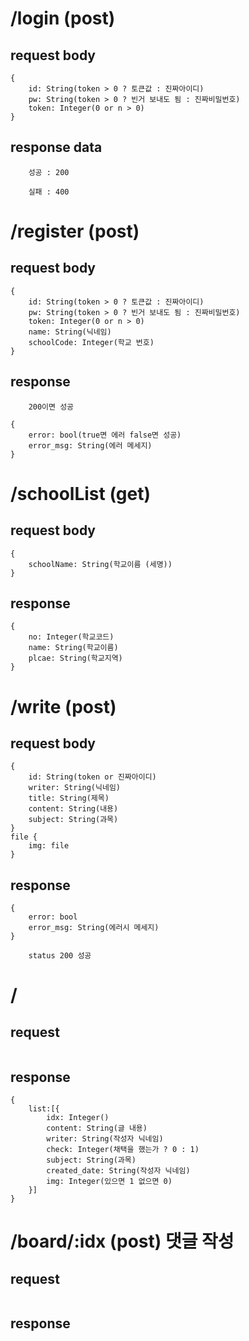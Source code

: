 # /login (post)  
## request body
```
{
    id: String(token > 0 ? 토큰값 : 진짜아이디)
    pw: String(token > 0 ? 빈거 보내도 됨 : 진짜비밀번호)
    token: Integer(0 or n > 0)
}
```
## response data
```
    성공 : 200
```
```
    실패 : 400
```
# /register (post)
## request body
```
{
    id: String(token > 0 ? 토큰값 : 진짜아이디)
    pw: String(token > 0 ? 빈거 보내도 됨 : 진짜비밀번호)        
    token: Integer(0 or n > 0)
    name: String(닉네임)
    schoolCode: Integer(학교 번호)
}
```
## response
```
    200이면 성공
```
```
{
    error: bool(true면 에러 false면 성공)
    error_msg: String(에러 메세지)
}
```
# /schoolList (get)
## request body
```
{
    schoolName: String(학교이름 (세명))
}
```
## response
```
{
    no: Integer(학교코드)
    name: String(학교이름)
    plcae: String(학교지역)
}
```
# /write (post)
## request body
```
{
    id: String(token or 진짜아이디)
    writer: String(닉네임)
    title: String(제목)
    content: String(내용)
    subject: String(과목)
}
file {
    img: file
}
```
## response
```
{
    error: bool
    error_msg: String(에러시 메세지)
}
```
```
    status 200 성공
```
# /
## request
```

```
## response
```
{
    list:[{
        idx: Integer()
        content: String(글 내용)
        writer: String(작성자 닉네임)
        check: Integer(채택을 했는가 ? 0 : 1)
        subject: String(과목)
        created_date: String(작성자 닉네임)
        img: Integer(있으면 1 없으면 0)
    }]
}
```
# /board/:idx (post) 댓글 작성
## request
```

```
## response
```
```